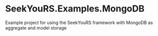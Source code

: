 SeekYouRS.Examples.MongoDB
==========================

Example project for using the SeekYouRS framework with MongoDB as aggregate and model storage
